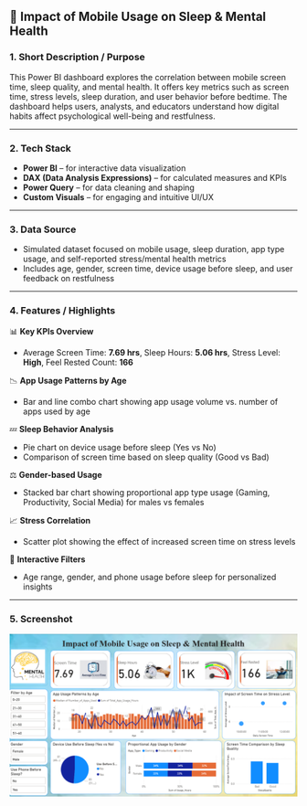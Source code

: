 
## 🧠 Impact of Mobile Usage on Sleep & Mental Health

### 1. **Short Description / Purpose**

This Power BI dashboard explores the correlation between mobile screen time, sleep quality, and mental health. It offers key metrics such as screen time, stress levels, sleep duration, and user behavior before bedtime. The dashboard helps users, analysts, and educators understand how digital habits affect psychological well-being and restfulness.

---

### 2. **Tech Stack**

* **Power BI** – for interactive data visualization  
* **DAX (Data Analysis Expressions)** – for calculated measures and KPIs  
* **Power Query** – for data cleaning and shaping  
* **Custom Visuals** – for engaging and intuitive UI/UX

---

### 3. **Data Source**

* Simulated dataset focused on mobile usage, sleep duration, app type usage, and self-reported stress/mental health metrics  
* Includes age, gender, screen time, device usage before sleep, and user feedback on restfulness  

---

### 4. **Features / Highlights**

📊 **Key KPIs Overview**

* Average Screen Time: **7.69 hrs**, Sleep Hours: **5.06 hrs**, Stress Level: **High**, Feel Rested Count: **166**

📉 **App Usage Patterns by Age**

* Bar and line combo chart showing app usage volume vs. number of apps used by age

💤 **Sleep Behavior Analysis**

* Pie chart on device usage before sleep (Yes vs No)  
* Comparison of screen time based on sleep quality (Good vs Bad)

⚖️ **Gender-based Usage**

* Stacked bar chart showing proportional app type usage (Gaming, Productivity, Social Media) for males vs females

📈 **Stress Correlation**

* Scatter plot showing the effect of increased screen time on stress levels

🧩 **Interactive Filters**

* Age range, gender, and phone usage before sleep for personalized insights

---

### 5. **Screenshot**

![Dashboard Preview](https://github.com/Misbaain/Impact-of-Mobile-Usage-on-Sleep-Mental-Health/blob/main/Dashboard%20pic.png)
